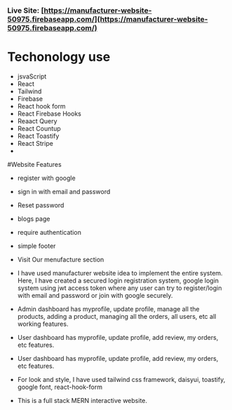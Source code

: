 

### Live Site: [https://manufacturer-website-50975.firebaseapp.com/](https://manufacturer-website-50975.firebaseapp.com/)


# Techonology use
* jsvaScript
* React
* Tailwind
* Firebase
* React hook form
* React Firebase Hooks
* Reaact Query 
* React Countup
* React Toastify
* React Stripe
*


#Website Features
* register with google
* sign in with email and password
* Reset password
* blogs page
* require authentication
* simple footer
* Visit Our menufacture section

* I have used manufacturer website idea to implement the entire system. Here, I have created a secured login registration system, google login system using jwt access token where any user can try to register/login with email and password or join with google securely.

*  Admin dashboard has myprofile, update profile, manage all the products, adding a product, managing all the orders, all users, etc all working features.

* User dashboard has myprofile, update profile, add review, my orders, etc features.

* User dashboard has myprofile, update profile, add review, my orders, etc features.

* For look and style, I have used tailwind css framework, daisyui, toastify, google font, react-hook-form

* This is a full stack MERN  interactive website.
